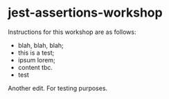 # jest-assertions-workshop

Instructions for this workshop are as follows: 

- blah, blah, blah;
- this is a test;
- ipsum lorem;
- content tbc.
- test

Another edit. For testing purposes. 
